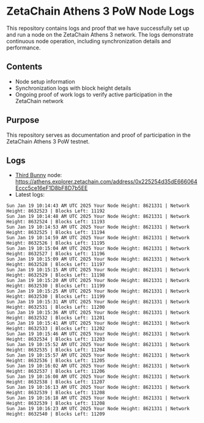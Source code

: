 # ZetaChain Athens 3 PoW Node Logs
This repository contains logs and proof that we have successfully set up and run a node on the ZetaChain Athens 3 network. The logs demonstrate continuous node operation, including synchronization details and performance.

## Contents
- Node setup information
- Synchronization logs with block height details
- Ongoing proof of work logs to verify active participation in the ZetaChain network

## Purpose
This repository serves as documentation and proof of participation in the ZetaChain Athens 3 PoW testnet.

## Logs

- [Third Bunny](https://thirdbunny.xyz/) node: https://athens.explorer.zetachain.com/address/0x225254d35dE666064Eccc5ce16eF1D8bF8D7b5EE
- Latest logs:
```
Sun Jan 19 10:14:43 AM UTC 2025 Your Node Height: 8621331 | Network Height: 8632523 | Blocks Left: 11192
Sun Jan 19 10:14:48 AM UTC 2025 Your Node Height: 8621331 | Network Height: 8632524 | Blocks Left: 11193
Sun Jan 19 10:14:53 AM UTC 2025 Your Node Height: 8621331 | Network Height: 8632525 | Blocks Left: 11194
Sun Jan 19 10:14:59 AM UTC 2025 Your Node Height: 8621331 | Network Height: 8632526 | Blocks Left: 11195
Sun Jan 19 10:15:04 AM UTC 2025 Your Node Height: 8621331 | Network Height: 8632527 | Blocks Left: 11196
Sun Jan 19 10:15:09 AM UTC 2025 Your Node Height: 8621331 | Network Height: 8632528 | Blocks Left: 11197
Sun Jan 19 10:15:15 AM UTC 2025 Your Node Height: 8621331 | Network Height: 8632529 | Blocks Left: 11198
Sun Jan 19 10:15:20 AM UTC 2025 Your Node Height: 8621331 | Network Height: 8632530 | Blocks Left: 11199
Sun Jan 19 10:15:25 AM UTC 2025 Your Node Height: 8621331 | Network Height: 8632530 | Blocks Left: 11199
Sun Jan 19 10:15:31 AM UTC 2025 Your Node Height: 8621331 | Network Height: 8632531 | Blocks Left: 11200
Sun Jan 19 10:15:36 AM UTC 2025 Your Node Height: 8621331 | Network Height: 8632532 | Blocks Left: 11201
Sun Jan 19 10:15:41 AM UTC 2025 Your Node Height: 8621331 | Network Height: 8632533 | Blocks Left: 11202
Sun Jan 19 10:15:46 AM UTC 2025 Your Node Height: 8621331 | Network Height: 8632534 | Blocks Left: 11203
Sun Jan 19 10:15:52 AM UTC 2025 Your Node Height: 8621331 | Network Height: 8632535 | Blocks Left: 11204
Sun Jan 19 10:15:57 AM UTC 2025 Your Node Height: 8621331 | Network Height: 8632536 | Blocks Left: 11205
Sun Jan 19 10:16:02 AM UTC 2025 Your Node Height: 8621331 | Network Height: 8632537 | Blocks Left: 11206
Sun Jan 19 10:16:08 AM UTC 2025 Your Node Height: 8621331 | Network Height: 8632538 | Blocks Left: 11207
Sun Jan 19 10:16:13 AM UTC 2025 Your Node Height: 8621331 | Network Height: 8632539 | Blocks Left: 11208
Sun Jan 19 10:16:18 AM UTC 2025 Your Node Height: 8621331 | Network Height: 8632539 | Blocks Left: 11208
Sun Jan 19 10:16:23 AM UTC 2025 Your Node Height: 8621331 | Network Height: 8632540 | Blocks Left: 11209
```
